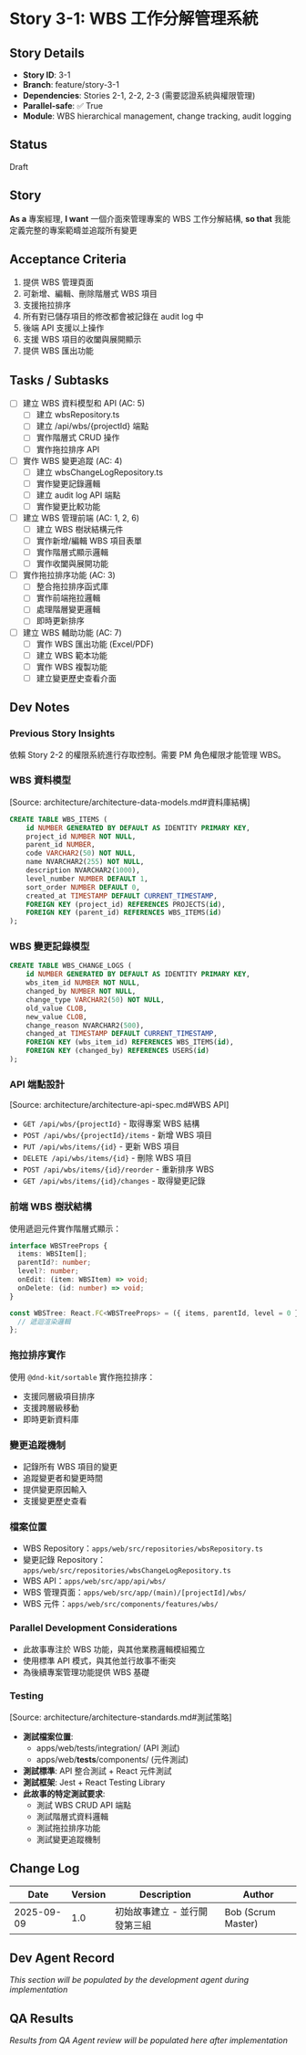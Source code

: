 # Story 3-1: WBS 工作分解管理系統

## Story Details
- **Story ID**: 3-1
- **Branch**: feature/story-3-1
- **Dependencies**: Stories 2-1, 2-2, 2-3 (需要認證系統與權限管理)
- **Parallel-safe**: ✅ True
- **Module**: WBS hierarchical management, change tracking, audit logging

## Status
Draft

## Story
**As a** 專案經理,
**I want** 一個介面來管理專案的 WBS 工作分解結構,
**so that** 我能定義完整的專案範疇並追蹤所有變更

## Acceptance Criteria
1. 提供 WBS 管理頁面
2. 可新增、編輯、刪除階層式 WBS 項目
3. 支援拖拉排序
4. 所有對已儲存項目的修改都會被記錄在 audit log 中
5. 後端 API 支援以上操作
6. 支援 WBS 項目的收闔與展開顯示
7. 提供 WBS 匯出功能

## Tasks / Subtasks
- [ ] 建立 WBS 資料模型和 API (AC: 5)
  - [ ] 建立 wbsRepository.ts
  - [ ] 建立 /api/wbs/{projectId} 端點
  - [ ] 實作階層式 CRUD 操作
  - [ ] 實作拖拉排序 API
- [ ] 實作 WBS 變更追蹤 (AC: 4)
  - [ ] 建立 wbsChangeLogRepository.ts
  - [ ] 實作變更記錄邏輯
  - [ ] 建立 audit log API 端點
  - [ ] 實作變更比較功能
- [ ] 建立 WBS 管理前端 (AC: 1, 2, 6)
  - [ ] 建立 WBS 樹狀結構元件
  - [ ] 實作新增/編輯 WBS 項目表單
  - [ ] 實作階層式顯示邏輯
  - [ ] 實作收闔與展開功能
- [ ] 實作拖拉排序功能 (AC: 3)
  - [ ] 整合拖拉排序函式庫
  - [ ] 實作前端拖拉邏輯
  - [ ] 處理階層變更邏輯
  - [ ] 即時更新排序
- [ ] 建立 WBS 輔助功能 (AC: 7)
  - [ ] 實作 WBS 匯出功能 (Excel/PDF)
  - [ ] 建立 WBS 範本功能
  - [ ] 實作 WBS 複製功能
  - [ ] 建立變更歷史查看介面

## Dev Notes

### Previous Story Insights
依賴 Story 2-2 的權限系統進行存取控制。需要 PM 角色權限才能管理 WBS。

### WBS 資料模型
[Source: architecture/architecture-data-models.md#資料庫結構]
```sql
CREATE TABLE WBS_ITEMS (
    id NUMBER GENERATED BY DEFAULT AS IDENTITY PRIMARY KEY,
    project_id NUMBER NOT NULL,
    parent_id NUMBER,
    code VARCHAR2(50) NOT NULL,
    name NVARCHAR2(255) NOT NULL,
    description NVARCHAR2(1000),
    level_number NUMBER DEFAULT 1,
    sort_order NUMBER DEFAULT 0,
    created_at TIMESTAMP DEFAULT CURRENT_TIMESTAMP,
    FOREIGN KEY (project_id) REFERENCES PROJECTS(id),
    FOREIGN KEY (parent_id) REFERENCES WBS_ITEMS(id)
);
```

### WBS 變更記錄模型
```sql
CREATE TABLE WBS_CHANGE_LOGS (
    id NUMBER GENERATED BY DEFAULT AS IDENTITY PRIMARY KEY,
    wbs_item_id NUMBER NOT NULL,
    changed_by NUMBER NOT NULL,
    change_type VARCHAR2(50) NOT NULL,
    old_value CLOB,
    new_value CLOB,
    change_reason NVARCHAR2(500),
    changed_at TIMESTAMP DEFAULT CURRENT_TIMESTAMP,
    FOREIGN KEY (wbs_item_id) REFERENCES WBS_ITEMS(id),
    FOREIGN KEY (changed_by) REFERENCES USERS(id)
);
```

### API 端點設計
[Source: architecture/architecture-api-spec.md#WBS API]
- `GET /api/wbs/{projectId}` - 取得專案 WBS 結構
- `POST /api/wbs/{projectId}/items` - 新增 WBS 項目
- `PUT /api/wbs/items/{id}` - 更新 WBS 項目
- `DELETE /api/wbs/items/{id}` - 刪除 WBS 項目
- `POST /api/wbs/items/{id}/reorder` - 重新排序 WBS
- `GET /api/wbs/items/{id}/changes` - 取得變更記錄

### 前端 WBS 樹狀結構
使用遞迴元件實作階層式顯示：
```typescript
interface WBSTreeProps {
  items: WBSItem[];
  parentId?: number;
  level?: number;
  onEdit: (item: WBSItem) => void;
  onDelete: (id: number) => void;
}

const WBSTree: React.FC<WBSTreeProps> = ({ items, parentId, level = 0 }) => {
  // 遞迴渲染邏輯
};
```

### 拖拉排序實作
使用 `@dnd-kit/sortable` 實作拖拉排序：
- 支援同層級項目排序
- 支援跨層級移動
- 即時更新資料庫

### 變更追蹤機制
- 記錄所有 WBS 項目的變更
- 追蹤變更者和變更時間
- 提供變更原因輸入
- 支援變更歷史查看

### 檔案位置
- WBS Repository：`apps/web/src/repositories/wbsRepository.ts`
- 變更記錄 Repository：`apps/web/src/repositories/wbsChangeLogRepository.ts`
- WBS API：`apps/web/src/app/api/wbs/`
- WBS 管理頁面：`apps/web/src/app/(main)/[projectId]/wbs/`
- WBS 元件：`apps/web/src/components/features/wbs/`

### Parallel Development Considerations
- 此故事專注於 WBS 功能，與其他業務邏輯模組獨立
- 使用標準 API 模式，與其他並行故事不衝突
- 為後續專案管理功能提供 WBS 基礎

### Testing
[Source: architecture/architecture-standards.md#測試策略]
- **測試檔案位置**: 
  - apps/web/tests/integration/ (API 測試)
  - apps/web/__tests__/components/ (元件測試)
- **測試標準**: API 整合測試 + React 元件測試
- **測試框架**: Jest + React Testing Library
- **此故事的特定測試要求**:
  - 測試 WBS CRUD API 端點
  - 測試階層式資料邏輯
  - 測試拖拉排序功能
  - 測試變更追蹤機制

## Change Log
| Date | Version | Description | Author |
|------|---------|-------------|---------|
| 2025-09-09 | 1.0 | 初始故事建立 - 並行開發第三組 | Bob (Scrum Master) |

## Dev Agent Record
_This section will be populated by the development agent during implementation_

## QA Results
_Results from QA Agent review will be populated here after implementation_
